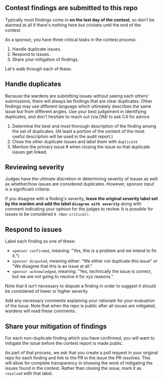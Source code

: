 ## Contest findings are submitted to this repo

Typically most findings come in **on the last day of the contest**, so don't be alarmed at all if there's nothing here but crickets until the end of the contest.

As a sponsor, you have three critical tasks in the contest process:

1. Handle duplicate issues.
2. Respond to issues.
3. Share your mitigation of findings.

Let's walk through each of these.

## Handle duplicates

Because the wardens are submitting issues without seeing each others' submissions, there will always be findings that are clear duplicates. Other findings may use different language which ultimately describes the same issue but from different angles. Use your best judgement in identifying duplicates, and don't hesitate to reach out (via DM) to ask C4 for advice.

1. Determine the best and most thorough description of the finding among the set of duplicates. (At least a portion of the content of the most useful description will be used in the audit report.)
2. Close the other duplicate issues and label them with `duplicate`
3. Mention the primary issue # when closing the issue so that duplicate issues get linked.

## Reviewing severity 

Judges have the ultimate discretion in determining severity of issues as well as whether/how issues are considered duplicates. However, sponsor input is a significant criteria.

If you disagree with a finding's severity, **leave the original severity label set by the warden and add the label `disagree with severity`** along with comment indicating your opinion for the judges to review. It is possible for issues to be considered `0 (Non-critical)`.

## Respond to issues

Label each finding as one of these:

- `sponsor confirmed`, meaning: "Yes, this is a problem and we intend to fix it.")
- `sponsor disputed`, meaning either: "We either not duplicate this issue" or "We disagree that this is an issue at all."
- `sponsor acknowledged`, meaning: "Yes, technically the issue is correct, but we are not going to resolve it for xyz reasons."

Note that it isn't necessary to dispute a finding in order to suggest it should be considered of lower or higher severity.

Add any necessary comments explaining your rationale for your evaluation of the issue. Note that when the repo is public after all issues are mitigated, wardens will read these comments.

## Share your mitigation of findings

For each non-duplicate finding which you have confirmed, you will want to mitigate the issue before the contest report is made public.

As part of that process, we ask that you create a pull request in your original repo for each finding and link to the PR in the issue the PR resolves. This will allow for complete transparency in showing the work of mitigating the issues found in the contest. Rather than closing the issue, mark it as `resolved` with that label.
